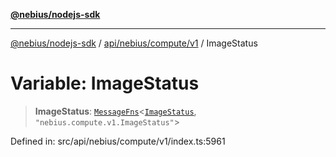 [**@nebius/nodejs-sdk**](../../../../../README.md)

***

[@nebius/nodejs-sdk](../../../../../README.md) / [api/nebius/compute/v1](../README.md) / ImageStatus

# Variable: ImageStatus

> **ImageStatus**: [`MessageFns`](../../../../../runtime/protos/core/interfaces/MessageFns.md)\<[`ImageStatus`](../interfaces/ImageStatus.md), `"nebius.compute.v1.ImageStatus"`\>

Defined in: src/api/nebius/compute/v1/index.ts:5961
